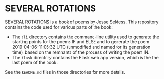 # SEVERAL ROTATIONS

SEVERAL ROTATIONS is a book of poems by Jesse Seldess. This repository contains
the code used for various parts of the book:

- The `cli` directory contains the command-line utility used to generate the
starting points for the poems IF and ELSE and to generate the poem
2019-04-06-11:05:32 UTC (unmodified and named for its generation time), based on
the remnants of the process of writing the poem IN.
- The `flask` directory contains the Flask web app version, which is the
the last poem of the book.

See the `README.md` files in those directories for more details.
